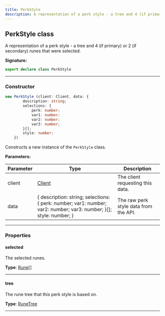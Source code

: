 ```yaml
---
title: PerkStyle
description: A representation of a perk style - a tree and 4 (if primary) or 2 (if secondary) runes that were selected.
---
```


## PerkStyle class

A representation of a perk style - a tree and 4 (if primary) or 2 (if secondary) runes that were selected.

**Signature:**

```ts
export declare class PerkStyle 
```

---

### Constructor

```ts
new PerkStyle (client: Client, data: {
        description: string;
        selections: {
            perk: number;
            var1: number;
            var2: number;
            var3: number;
        }[];
        style: number;
    })
```

Constructs a new instance of the `PerkStyle` class.

**Parameters:**

| Parameter | Type | Description |
| --------- | ---- | ----------- |
| client | [Client](/shieldbow/api/Client.md) | The client requesting this data. |
| data | {         description: string;         selections: {             perk: number;             var1: number;             var2: number;             var3: number;         }[];         style: number;     } | The raw perk style data from the API. |
---

### Properties

#### selected

The selected runes.



**Type**: [Rune](/shieldbow/api/Rune.md)[]

---

#### tree

The rune tree that this perk style is based on.



**Type**: [RuneTree](/shieldbow/api/RuneTree.md)

---

